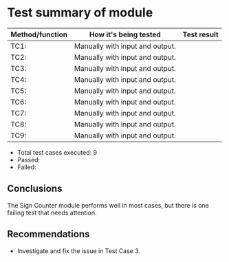 # Test summary of module

| Method/function | How it's being tested | Test result |
| --------------- | --------------------- | ----------  |
| TC1:            | Manually with input and output. |            |
| TC2:            | Manually with input and output. |            |
| TC3:            | Manually with input and output. |            |
| TC4:            | Manually with input and output. |            |
| TC5:            | Manually with input and output. |            |
| TC6:            | Manually with input and output. |            |
| TC7:            | Manually with input and output. |            |
| TC8:            | Manually with input and output. |            |
| TC9:            | Manually with input and output. |            |


- Total test cases executed: 9
- Passed: 
- Failed: 

## Conclusions

The Sign Counter module performs well in most cases, but there is one failing test that needs attention.

## Recommendations

- Investigate and fix the issue in Test Case 3.

